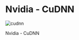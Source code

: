 # Nvidia - CuDNN

![cudnn](https://3.bp.blogspot.com/-lzJc4WD0jaA/XIAB0pdGZCI/AAAAAAAABNQ/FAC1Yl2qXmEBX9m_S6Xn5IT1hf2CWVzRwCLcBGAs/s1600/cuDNN.png)

Nvidia - CuDNN

